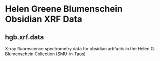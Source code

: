 # Helen Greene Blumenschein Obsidian XRF Data
## hgb.xrf.data
X-ray fluorescence spectrometry data for obsidian artifacts in the Helen G. Blumenschein Collection (SMU-in-Taos)
